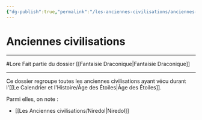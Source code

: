 ```yaml
---
{"dg-publish":true,"permalink":"/les-anciennes-civilisations/anciennes-civilisations/"}
---
```


# Anciennes civilisations
---
#Lore 
Fait partie du dossier [[Fantaisie Draconique\|Fantaisie Draconique]]

-------
Ce dossier regroupe toutes les anciennes civilisations ayant vécu durant l'[[Le Calendrier et l'Histoire/Âge des Étoiles\|Âge des Étoiles]].

Parmi elles, on note :
- [[Les Anciennes civilisations/Niredol\|Niredol]]